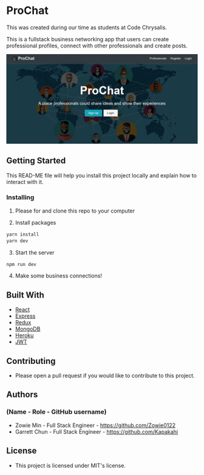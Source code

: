 # ProChat

This was created during our time as students at Code Chrysalis.

This is a fullstack business networking app that users can create professional profiles, connect with other professionals and create posts.

![Prochat](./client/src/img/SplashPage.png)

## Getting Started

This READ-ME file will help you install this project locally and explain how to interact with it.


### Installing

1. Please for and clone this repo to your computer

2. Install packages

```bash
yarn install
yarn dev
```

3. Start the server

```bash
npm run dev
```


4. Make some business connections!

## Built With

- [React](https://reactjs.org/)
- [Express](https://expressjs.com/)
- [Redux](https://redux.js.org/)
- [MongoDB](https://www.mongodb.com/)
- [Heroku](https://www.heroku.com/)
- [JWT](https://jwt-auth.readthedocs.io/en/develop/)



## Contributing

- Please open a pull request if you would like to contribute to this project.

## Authors

### (Name - Role - GitHub username)

- Zowie Min - Full Stack Engineer - https://github.com/Zowie0122
- Garrett Chun - Full Stack Engineer - https://github.com/Kapakahi


## License

- This project is licensed under MIT's license.



